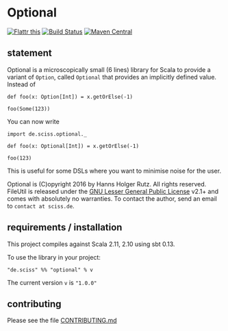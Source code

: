 # Optional

[![Flattr this](http://api.flattr.com/button/flattr-badge-large.png)](https://flattr.com/submit/auto?user_id=sciss&url=https%3A%2F%2Fgithub.com%2FSciss%2FOptional&title=Optional&language=Scala&tags=github&category=software)
[![Build Status](https://travis-ci.org/Sciss/Optional.svg?branch=master)](https://travis-ci.org/Sciss/Optional)
[![Maven Central](https://maven-badges.herokuapp.com/maven-central/de.sciss/optional_2.11/badge.svg)](https://maven-badges.herokuapp.com/maven-central/de.sciss/optional_2.11)

## statement

Optional is a microscopically small (6 lines) library for Scala to provide a variant of `Option`, called `Optional` that provides an implicitly defined
value. Instead of

    def foo(x: Option[Int]) = x.getOrElse(-1)

    foo(Some(123))

You can now write

    import de.sciss.optional._

    def foo(x: Optional[Int]) = x.getOrElse(-1)

    foo(123)

This is useful for some DSLs where you want to minimise noise for the user.

Optional is (C)opyright 2016 by Hanns Holger Rutz. All rights reserved. FileUtil is released under the [GNU Lesser General Public License](https://raw.github.com/Sciss/Optional/master/LICENSE) v2.1+ and comes with absolutely no warranties. To contact the author, send an email to `contact at sciss.de`.

## requirements / installation

This project compiles against Scala 2.11, 2.10 using sbt 0.13.

To use the library in your project:

    "de.sciss" %% "optional" % v

The current version `v` is `"1.0.0"`

## contributing

Please see the file [CONTRIBUTING.md](CONTRIBUTING.md)
